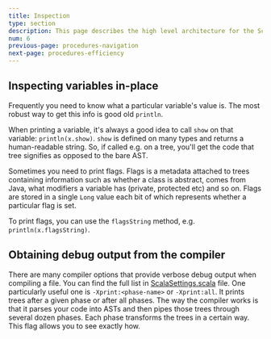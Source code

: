 ```yaml
---
title: Inspection
type: section
description: This page describes the high level architecture for the Scala 3 compiler.
num: 6
previous-page: procedures-navigation
next-page: procedures-efficiency
---
```


## Inspecting variables in-place

Frequently you need to know what a particular variable's value is. The most robust way to get this info is good old `println`.

When printing a variable, it's always a good idea to call `show` on that variable: `println(x.show)`. `show` is defined on many types and returns a human-readable string. So, if called e.g. on a tree, you'll get the code that tree signifies as opposed to the bare AST.

Sometimes you need to print flags. Flags is a metadata attached to trees containing information such as whether a class is abstract, comes from Java, what modifiers a variable has (private, protected etc) and so on. Flags are stored in a single `Long` value each bit of which represents whether a particular flag is set.

To print flags, you can use the `flagsString` method, e.g. `println(x.flagsString)`.

## Obtaining debug output from the compiler

There are many compiler options that provide verbose debug output when compiling a file. You can find the full list in [ScalaSettings.scala](https://github.com/lampepfl/dotty/blob/master/compiler/src/dotty/tools/dotc/config/ScalaSettings.scala) file. One particularly useful one is `-Xprint:<phase-name>` or `-Xprint:all`. It prints trees after a given phase or after all phases. The way the compiler works is that it parses your code into ASTs and then pipes those trees through several dozen phases. Each phase transforms the trees in a certain way. This flag allows you to see exactly how.
